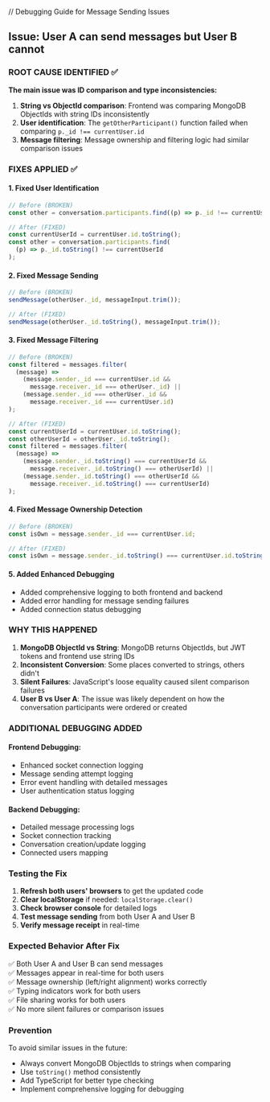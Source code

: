 // Debugging Guide for Message Sending Issues

## Issue: User A can send messages but User B cannot

### ROOT CAUSE IDENTIFIED ✅

**The main issue was ID comparison and type inconsistencies:**

1. **String vs ObjectId comparison**: Frontend was comparing MongoDB ObjectIds with string IDs inconsistently
2. **User identification**: The `getOtherParticipant()` function failed when comparing `p._id !== currentUser.id`
3. **Message filtering**: Message ownership and filtering logic had similar comparison issues

### FIXES APPLIED ✅

#### 1. Fixed User Identification

```javascript
// Before (BROKEN)
const other = conversation.participants.find((p) => p._id !== currentUser.id);

// After (FIXED)
const currentUserId = currentUser.id.toString();
const other = conversation.participants.find(
  (p) => p._id.toString() !== currentUserId
);
```

#### 2. Fixed Message Sending

```javascript
// Before (BROKEN)
sendMessage(otherUser._id, messageInput.trim());

// After (FIXED)
sendMessage(otherUser._id.toString(), messageInput.trim());
```

#### 3. Fixed Message Filtering

```javascript
// Before (BROKEN)
const filtered = messages.filter(
  (message) =>
    (message.sender._id === currentUser.id &&
      message.receiver._id === otherUser._id) ||
    (message.sender._id === otherUser._id &&
      message.receiver._id === currentUser.id)
);

// After (FIXED)
const currentUserId = currentUser.id.toString();
const otherUserId = otherUser._id.toString();
const filtered = messages.filter(
  (message) =>
    (message.sender._id.toString() === currentUserId &&
      message.receiver._id.toString() === otherUserId) ||
    (message.sender._id.toString() === otherUserId &&
      message.receiver._id.toString() === currentUserId)
);
```

#### 4. Fixed Message Ownership Detection

```javascript
// Before (BROKEN)
const isOwn = message.sender._id === currentUser.id;

// After (FIXED)
const isOwn = message.sender._id.toString() === currentUser.id.toString();
```

#### 5. Added Enhanced Debugging

- Added comprehensive logging to both frontend and backend
- Added error handling for message sending failures
- Added connection status debugging

### WHY THIS HAPPENED

1. **MongoDB ObjectId vs String**: MongoDB returns ObjectIds, but JWT tokens and frontend use string IDs
2. **Inconsistent Conversion**: Some places converted to strings, others didn't
3. **Silent Failures**: JavaScript's loose equality caused silent comparison failures
4. **User B vs User A**: The issue was likely dependent on how the conversation participants were ordered or created

### ADDITIONAL DEBUGGING ADDED

#### Frontend Debugging:

- Enhanced socket connection logging
- Message sending attempt logging
- Error event handling with detailed messages
- User authentication status logging

#### Backend Debugging:

- Detailed message processing logs
- Socket connection tracking
- Conversation creation/update logging
- Connected users mapping

### Testing the Fix

1. **Refresh both users' browsers** to get the updated code
2. **Clear localStorage** if needed: `localStorage.clear()`
3. **Check browser console** for detailed logs
4. **Test message sending** from both User A and User B
5. **Verify message receipt** in real-time

### Expected Behavior After Fix

✅ Both User A and User B can send messages  
✅ Messages appear in real-time for both users  
✅ Message ownership (left/right alignment) works correctly  
✅ Typing indicators work for both users  
✅ File sharing works for both users  
✅ No more silent failures or comparison issues

### Prevention

To avoid similar issues in the future:

- Always convert MongoDB ObjectIds to strings when comparing
- Use `toString()` method consistently
- Add TypeScript for better type checking
- Implement comprehensive logging for debugging
